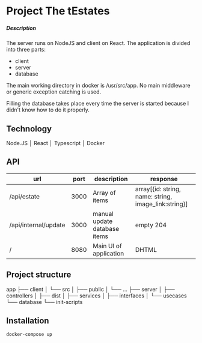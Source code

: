 # Project The tEstates
##### Description
The server runs on NodeJS and client on React.
The application is divided into three parts:
- client
- server
- database

The main working directory in docker is /usr/src/app.
No main middleware or generic exception catching is used.

Filling the database takes place every time the server is started because I didn't know how to do it properly.
## Technology
Node.JS │ React │ Typescript │ Docker


## API 
| url | port | description | response |
| ------ | ------ | ------ | ------ |
| /api/estate  | 3000 | Array of items | array[{id: string, name: string, image_link:string}]
| /api/internal/update           | 3000 | manual update database items | empty 204
| /           | 8080 | Main UI of application | DHTML

## Project structure 

app
├── client
│   └── src
│       ├── public
│       └── ...
├── server
│   ├── controllers
│   ├── dist
│   ├── services
│   ├── interfaces
│   └── usecases
└── database
    └── init-scripts


 

## Installation

```sh
docker-compose up
```
